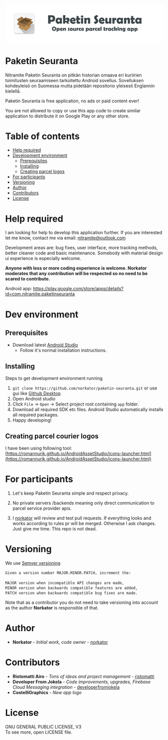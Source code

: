 ![Paketin-Seuranta-title-promo](./graphics/paketin_seuranta_promo.png) 

# Paketin Seuranta

Nitramite Paketin Seuranta on pitkän historian omaava eri kuriirien toimitusten seuraamiseen 
tarkoitettu Android sovellus. Sovelluksen kohdeyleisö on Suomessa mutta pidetään repositorio 
yleisesti Englannin kielellä.

Paketin Seuranta is free application, no ads or paid content ever!

You are not allowed to copy or use this app code to create similar application to 
distribute it on Google Play or any other store.

Table of contents
=================
* [Help required](#help-required)
* [Development environment](#dev-environment)
    * [Prerequisites](#prerequisites)
    * [Installing](#installing)
    * [Creating parcel logos](#creating-parcel-courier-logos)
* [For participants](#for-participants)
* [Versioning](#versioning)
* [Author](#author)
* [Contributors](#contributors)
* [License](#license)

Help required
============

I am looking for help to develop this application further. If you are interested let me know,
contact me via email: nitramite@outlook.com

Development areas are: bug fixes, user interface, more tracking methods, better cleaner code and basic maintenance. 
Somebody with material design ui experience is especially welcome.

<b>Anyone with less or more coding experience is welcome. **Norkator** moderates that any contribution 
will be respected so no need to be scared to contribute.</b>

Android app: https://play.google.com/store/apps/details?id=com.nitramite.paketinseuranta


Dev environment
============

Prerequisites
-----
* Download latest [Android Studio](https://developer.android.com/studio)
    * Follow it's normal installation instructions.
    

Installing
-----

Steps to get development environment running

1. `git clone https://github.com/norkator/paketin-seuranta.git` or use gui like [Github Desktop](https://desktop.github.com/)
2. Open Android studio
3. Click `File` -> `Open` -> Select project root containing `app` folder.
4. Download all required SDK etc files. Android Studio automatically installs all required packages.
5. Happy developing!


Creating parcel courier logos
-----
I have been using following tool:  
[https://romannurik.github.io/AndroidAssetStudio/icons-launcher.html](https://romannurik.github.io/AndroidAssetStudio/icons-launcher.html)


For participants
============

1. Let's keep Paketin Seuranta simple and respect privacy. 

2. No private servers /backends meaning only direct communication to parcel service provider apis.

3. I [norkator](https://github.com/norkator) will review and test pull requests. If everything looks and works 
according to rules pr will be merged. Otherwise I ask changes. Just give me time. This repo is not dead. 



Versioning
============
We use [Semver versioning](https://semver.org/)

```
Given a version number MAJOR.MINOR.PATCH, increment the:

MAJOR version when incompatible API changes are made,
MINOR version when backwards compatible features are added,
PATCH version when backwards compatible bug fixes are made.
```

Note that as a contributor you do not need to take versioning into account 
as the author **Norkator** is responsible of that.


Author
============
* **Norkator** - *Initial work, code owner* - [norkator](https://github.com/norkator)


Contributors
============
* **Ristomatti Airo** - *Tons of ideas and project management* - [ristomatti](https://github.com/ristomatti)
* **Developer From Jokela** - *Code improvements, upgrades, Firebase Cloud Messaging integration* - [developerfromjokela](https://github.com/developerfromjokela)
* **CostelliGraphics** - *New app logo*


License
============
GNU GENERAL PUBLIC LICENSE, V3  
To see more, open LICENSE file.
